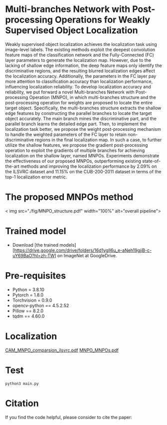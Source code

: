 # Multi-branches Network with Post-processing Operations for Weakly Supervised Object Localization


Weakly supervised object localization achieves the localization task using image-level labels. The existing methods exploit the deepest convolution feature maps of the classification network and the Fully-Connected (FC) layer parameters to generate the localization map. However, due to the lacking of shallow edge information, the deep feature maps only identify the discriminative regions, and the resulting blurred localization edges affect the localization accuracy. Additionally, the parameters in the FC layer pay more attention to classification accuracy than localization performance, influencing localization reliability. To develop localization accuracy and reliability, we put forward a novel Multi-branches Network with Post-processing Operation (MNPO), in which multi-branches structure and the post-processing operation for weights are proposed to locate the entire target object. Specifically, the multi-branches structure extracts the shallow edge features by constructing the parallel branches to locate the target object accurately. The main branch mines the discriminative part, and the parallel branch learns the detailed edge part. Then, to implement the localization task better, we propose the weight post-processing mechanism to handle the weighted parameters of the FC layer to retain non-discriminative regions in the final localization map. In such a case, to further utilize the shallow features, we propose the gradient post-processing operation to exploit the gradients of multiple branches for achieving localization on the shallow layer, named MNPOs. Experiments demonstrate the effectiveness of our proposed MNPOs, outperforming existing state-of-the-art methods and improving the localization performance by 2.09% on the ILSVRC dataset and 11.15% on the CUB-200-2011 dataset in terms of the top-1 localization error metric. 

# The proposed MNPOs method

< img src="./fig/MNPO_structure.pdf" width="100%" alt="overall pipeline">

# Trained model

* Download [the trained models] [https://drive.google.com/drive/folders/16d1ygIl6u_e-aNeh19gjiB-c-uY69BaO?hl=zh-TW] on ImageNet at GoogleDrive.

# Pre-requisites
  
 * Python = 3.8.10
 * Pytorch = 1.8.0
 * Torchvision = 0.9.0
 * opencv-python == 4.5.2.52 
 * Pillow == 8.2.0
 * tqdm == 4.60.0

# Localization
  
[CAM_MNPO_comparsion_ilsvrc.pdf](https://github.com/WenjunHui1/MNPOs/files/11891228/CAM_MNPO_comparsion_ilsvrc.pdf)
[MNPO_MNPOs.pdf](https://github.com/WenjunHui1/MNPOs/files/11891229/MNPO_MNPOs.pdf)

# Test
  
```
python3 main.py
```
  
# Citation
  
If you find the code helpful, please consider to cite the paper:
  
```

```

